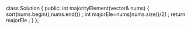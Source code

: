 class Solution {
public:
    int majorityElement(vector<int>& nums) {
        sort(nums.begin(),nums.end()) ;
        int majorEle=nums[nums.size()/2] ;
        return majorEle ;
    }
};
